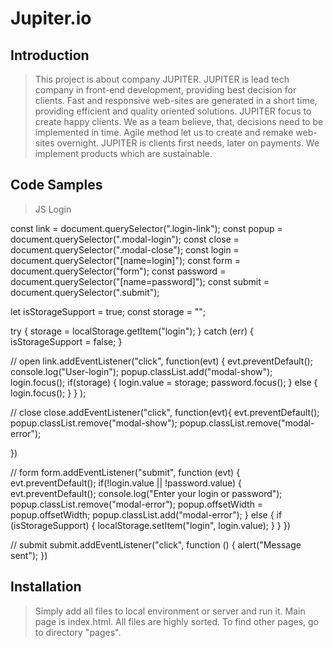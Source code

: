 # Jupiter.io

## Introduction

>This project is about company JUPITER. JUPITER is lead tech company in front-end development, providing best decision for clients. Fast and responsive web-sites are generated in a short time, providing efficient and quality oriented solutions. JUPITER focus to create happy clients. We as a team believe, that, decisions need to be implemented in time. Agile method let us to create and remake web-sites overnight. JUPITER is clients first needs, later on payments. We implement products which are sustainable. 

## Code Samples

>  JS Login

const link = document.querySelector(".login-link");
const popup = document.querySelector(".modal-login");
const close = document.querySelector(".modal-close");
const login = document.querySelector("[name=login]");
const form = document.querySelector("form");
const password = document.querySelector("[name=password]");
const submit = document.querySelector(".submit");

let isStorageSupport = true;
const storage = "";

try {
    storage = localStorage.getItem("login");
} catch (err) {
    isStorageSupport = false;
}

// open
link.addEventListener("click", function(evt) {
    evt.preventDefault();
    console.log("User-login");
    popup.classList.add("modal-show");
    login.focus();
    if(storage) {
        login.value = storage;
        password.focus();
    } else {
        login.focus();
    }
} );

// close
close.addEventListener("click", function(evt){
    evt.preventDefault();
    popup.classList.remove("modal-show");
    popup.classList.remove("modal-error");

})

// form
form.addEventListener("submit", function (evt) {
    evt.preventDefault();
    if(!login.value || !password.value) {
        evt.preventDefault();
        console.log("Enter your login or password");
        popup.classList.remove("modal-error");
        popup.offsetWidth = popup.offsetWidth;
        popup.classList.add("modal-error");
    } else {
        if (isStorageSupport) {
            localStorage.setItem("login", login.value);
        }
    }
})

// submit
submit.addEventListener("click", function () {
    alert("Message sent");
})

## Installation

> Simply add all files to local environment or server and run it. Main page is index.html. All files are highly sorted. To find other pages, go to directory "pages". 
